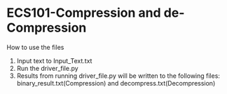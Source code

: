 # ECS101-Compression and de-Compression

How to use the files

1. Input text to Input_Text.txt
2. Run the driver_file.py 
3. Results from running driver_file.py will be written to the following files: binary_result.txt(Compression) and decompress.txt(Decompression)
